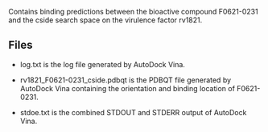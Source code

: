 Contains binding predictions between the bioactive compound F0621-0231 and the cside search space on the virulence factor rv1821.

## Files

- log.txt is the log file generated by AutoDock Vina.

- rv1821_F0621-0231_cside.pdbqt is the PDBQT file generated by AutoDock Vina containing the orientation and binding location of F0621-0231.

- stdoe.txt is the combined STDOUT and STDERR output of AutoDock Vina.

